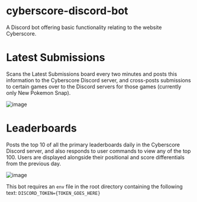 # cyberscore-discord-bot
A Discord bot offering basic functionality relating to the website Cyberscore.


# Latest Submissions
Scans the Latest Submissions board every two minutes and posts this information to the Cyberscore Discord server, and cross-posts submissions to certain games over to the Discord servers for those games (currently only New Pokemon Snap).

![image](https://user-images.githubusercontent.com/1928024/152186672-8365a84f-e78b-4c73-abc0-17240af9410c.png)

# Leaderboards

Posts the top 10 of all the primary leaderboards daily in the Cyberscore Discord server, and also responds to user commands to view any of the top 100. Users are displayed alongside their positional and score differentials from the previous day.

![image](https://user-images.githubusercontent.com/1928024/152186991-68b63daa-349f-4d89-9e25-4707b79a375c.png)


This bot requires an `env` file in the root directory containing the following text:
`DISCORD_TOKEN={TOKEN_GOES_HERE}`
